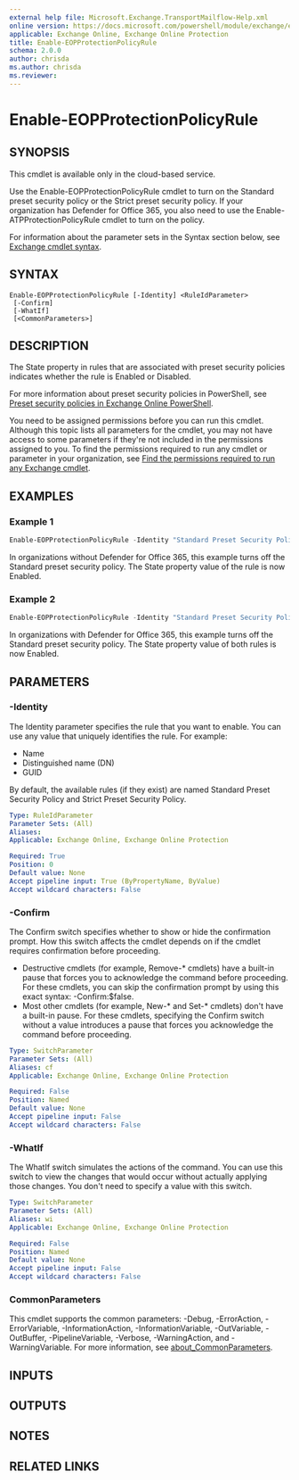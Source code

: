 ```yaml
---
external help file: Microsoft.Exchange.TransportMailflow-Help.xml
online version: https://docs.microsoft.com/powershell/module/exchange/enable-eopprotectionpolicyrule
applicable: Exchange Online, Exchange Online Protection
title: Enable-EOPProtectionPolicyRule
schema: 2.0.0
author: chrisda
ms.author: chrisda
ms.reviewer:
---
```


# Enable-EOPProtectionPolicyRule

## SYNOPSIS
This cmdlet is available only in the cloud-based service.

Use the Enable-EOPProtectionPolicyRule cmdlet to turn on the Standard preset security policy or the Strict preset security policy. If your organization has Defender for Office 365, you also need to use the Enable-ATPProtectionPolicyRule cmdlet to turn on the policy.

For information about the parameter sets in the Syntax section below, see [Exchange cmdlet syntax](https://docs.microsoft.com/powershell/exchange/exchange-cmdlet-syntax).

## SYNTAX

```
Enable-EOPProtectionPolicyRule [-Identity] <RuleIdParameter>
 [-Confirm]
 [-WhatIf]
 [<CommonParameters>]
```

## DESCRIPTION
The State property in rules that are associated with preset security policies indicates whether the rule is Enabled or Disabled.

For more information about preset security policies in PowerShell, see [Preset security policies in Exchange Online PowerShell](https://docs.microsoft.com/microsoft-365/security/office-365-security/preset-security-policies#preset-security-policies-in-exchange-online-powershell).

You need to be assigned permissions before you can run this cmdlet. Although this topic lists all parameters for the cmdlet, you may not have access to some parameters if they're not included in the permissions assigned to you. To find the permissions required to run any cmdlet or parameter in your organization, see [Find the permissions required to run any Exchange cmdlet](https://docs.microsoft.com/powershell/exchange/find-exchange-cmdlet-permissions).

## EXAMPLES

### Example 1
```powershell
Enable-EOPProtectionPolicyRule -Identity "Standard Preset Security Policy"
```

In organizations without Defender for Office 365, this example turns off the Standard preset security policy. The State property value of the rule is now Enabled.

### Example 2
```powershell
Enable-EOPProtectionPolicyRule -Identity "Standard Preset Security Policy"; Enable-ATPProtectionPolicyRule -Identity "Standard Preset Security Policy"
```

In organizations with Defender for Office 365, this example turns off the Standard preset security policy. The State property value of both rules is now Enabled.

## PARAMETERS

### -Identity
The Identity parameter specifies the rule that you want to enable. You can use any value that uniquely identifies the rule. For example:

- Name
- Distinguished name (DN)
- GUID

By default, the available rules (if they exist) are named Standard Preset Security Policy and Strict Preset Security Policy.

```yaml
Type: RuleIdParameter
Parameter Sets: (All)
Aliases:
Applicable: Exchange Online, Exchange Online Protection

Required: True
Position: 0
Default value: None
Accept pipeline input: True (ByPropertyName, ByValue)
Accept wildcard characters: False
```

### -Confirm
The Confirm switch specifies whether to show or hide the confirmation prompt. How this switch affects the cmdlet depends on if the cmdlet requires confirmation before proceeding.

- Destructive cmdlets (for example, Remove-\* cmdlets) have a built-in pause that forces you to acknowledge the command before proceeding. For these cmdlets, you can skip the confirmation prompt by using this exact syntax: -Confirm:$false.
- Most other cmdlets (for example, New-\* and Set-\* cmdlets) don't have a built-in pause. For these cmdlets, specifying the Confirm switch without a value introduces a pause that forces you acknowledge the command before proceeding.

```yaml
Type: SwitchParameter
Parameter Sets: (All)
Aliases: cf
Applicable: Exchange Online, Exchange Online Protection

Required: False
Position: Named
Default value: None
Accept pipeline input: False
Accept wildcard characters: False
```

### -WhatIf
The WhatIf switch simulates the actions of the command. You can use this switch to view the changes that would occur without actually applying those changes. You don't need to specify a value with this switch.

```yaml
Type: SwitchParameter
Parameter Sets: (All)
Aliases: wi
Applicable: Exchange Online, Exchange Online Protection

Required: False
Position: Named
Default value: None
Accept pipeline input: False
Accept wildcard characters: False
```

### CommonParameters
This cmdlet supports the common parameters: -Debug, -ErrorAction, -ErrorVariable, -InformationAction, -InformationVariable, -OutVariable, -OutBuffer, -PipelineVariable, -Verbose, -WarningAction, and -WarningVariable. For more information, see [about_CommonParameters](https://go.microsoft.com/fwlink/p/?LinkID=113216).

## INPUTS

## OUTPUTS

## NOTES

## RELATED LINKS
